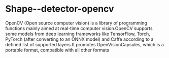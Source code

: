 # Shape--detector-opencv
OpenCV (Open source computer vision) is a library of programming functions mainly aimed at real-time computer vision.OpenCV supports some models from deep learning frameworks like TensorFlow, Torch, PyTorch (after converting to an ONNX model) and Caffe according to a defined list of supported layers.It promotes OpenVisionCapsules, which is a portable format, compatible with all other formats
